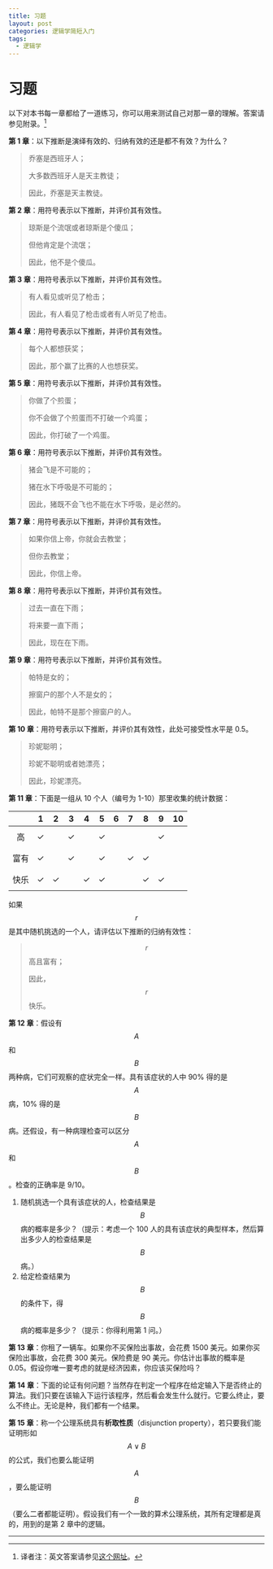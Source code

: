 ```yaml
---
title: 习题
layout: post
categories: 逻辑学简短入门
tags: 
  - 逻辑学
---
```


# 习题

以下对本书每一章都给了一道练习，你可以用来测试自己对那一章的理解。答案请参见附录。[^1]

**第 1 章**：以下推断是演绎有效的、归纳有效的还是都不有效？为什么？

> 乔塞是西班牙人；
>
> 大多数西班牙人是天主教徒；
>
> 因此，乔塞是天主教徒。

**第 2 章**：用符号表示以下推断，并评价其有效性。

> 琼斯是个流氓或者琼斯是个傻瓜；
>
> 但他肯定是个流氓；
>
> 因此，他不是个傻瓜。

**第 3 章**：用符号表示以下推断，并评价其有效性。

> 有人看见或听见了枪击；
>
> 因此，有人看见了枪击或者有人听见了枪击。

**第 4 章**：用符号表示以下推断，并评价其有效性。

> 每个人都想获奖；
>
> 因此，那个赢了比赛的人也想获奖。

**第 5 章**：用符号表示以下推断，并评价其有效性。

> 你做了个煎蛋；
>
> 你不会做了个煎蛋而不打破一个鸡蛋；
>
> 因此，你打破了一个鸡蛋。

**第 6 章**：用符号表示以下推断，并评价其有效性。

> 猪会飞是不可能的；
>
> 猪在水下呼吸是不可能的；
>
> 因此，猪既不会飞也不能在水下呼吸，是必然的。

**第 7 章**：用符号表示以下推断，并评价其有效性。

> 如果你信上帝，你就会去教堂；
>
> 但你去教堂；
>
> 因此，你信上帝。

**第 8 章**：用符号表示以下推断，并评价其有效性。

> 过去一直在下雨；
>
> 将来要一直下雨；
>
> 因此，现在在下雨。

**第 9 章**：用符号表示以下推断，并评价其有效性。

> 帕特是女的；
>
> 擦窗户的那个人不是女的；
>
> 因此，帕特不是那个擦窗户的人。

**第 10 章**：用符号表示以下推断，并评价其有效性，此处可接受性水平是 0.5。

> 珍妮聪明；
>
> 珍妮不聪明或者她漂亮；
>
> 因此，珍妮漂亮。

**第 11 章**：下面是一组从 10 个人（编号为 1-10）那里收集的统计数据：

|      |       1        |       2        |       3        |       4        |       5        |  6   |       7        |       8        |       9        |  10  |
| :--: | :------------: | :------------: | :------------: | :------------: | :------------: | :--: | :------------: | :------------: | :------------: | :--: |
|  高   | $$\checkmark$$ |                | $$\checkmark$$ |                | $$\checkmark$$ |      |                |                | $$\checkmark$$ |      |
|  富有  | $$\checkmark$$ |                | $$\checkmark$$ |                | $$\checkmark$$ |      | $$\checkmark$$ | $$\checkmark$$ |                |      |
|  快乐  | $$\checkmark$$ | $$\checkmark$$ |                | $$\checkmark$$ | $$\checkmark$$ |      |                | $$\checkmark$$ | $$\checkmark$$ |      |

如果 $$r$$ 是其中随机挑选的一个人，请评估以下推断的归纳有效性：

> $$r$$ 高且富有；
>
> 因此，$$r$$ 快乐。

**第 12 章**：假设有 $$A$$ 和 $$B$$ 两种病，它们可观察的症状完全一样。具有该症状的人中 90% 得的是 $$A$$ 病，10% 得的是 $$B$$ 病。还假设，有一种病理检查可以区分 $$A$$ 和 $$B$$。检查的正确率是 9/10。

1. 随机挑选一个具有该症状的人，检查结果是 $$B$$ 病的概率是多少？（提示：考虑一个 100 人的具有该症状的典型样本，然后算出多少人的检查结果是 $$B$$ 病。）
2. 给定检查结果为 $$B$$ 的条件下，得 $$B$$ 病的概率是多少？（提示：你得利用第 1 问。）

**第 13 章**：你租了一辆车。如果你不买保险出事故，会花费 1500 美元。如果你买保险出事故，会花费 300 美元。保险费是 90 美元。你估计出事故的概率是 0.05。假设你唯一要考虑的就是经济因素，你应该买保险吗？

**第 14 章**：下面的论证有何问题？当然存在判定一个程序在给定输入下是否终止的算法。我们只要在该输入下运行该程序，然后看会发生什么就行。它要么终止，要么不终止。无论是种，我们都有一个结果。

**第 15 章**：称一个公理系统具有**析取性质**（disjunction property），若只要我们能证明形如 $$A\lor B$$ 的公式，我们也要么能证明 $$A$$，要么能证明 $$B$$（要么二者都能证明）。假设我们有一个一致的算术公理系统，其所有定理都是真的，用到的是第 2 章中的逻辑。

---

[^1]: 译者注：英文答案请参见[这个网址](http://www.oup.co.uk/vsi/logic)。

